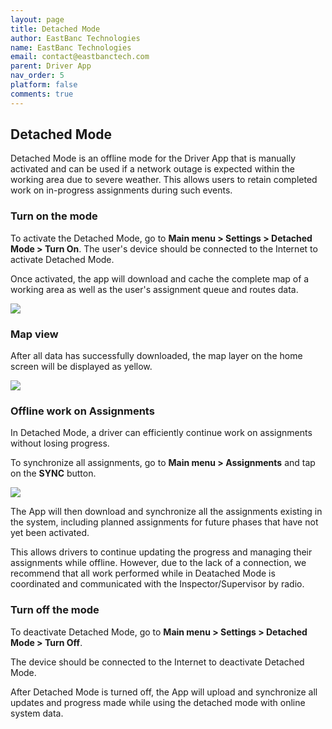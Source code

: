 ```yaml
---
layout: page
title: Detached Mode
author: EastBanc Technologies
name: EastBanc Technologies
email: contact@eastbanctech.com
parent: Driver App
nav_order: 5
platform: false
comments: true
---
```



## Detached Mode

Detached Mode is an offline mode for the Driver App that is manually activated and can be used if a network outage is expected within the working area due to severe weather. This allows users to retain completed work on in-progress assignments during such events.


### Turn on the mode

To activate the Detached Mode, go to **Main menu > Settings > Detached Mode > Turn On**. 
The user's device should be connected to the Internet to activate Detached Mode.

Once activated, the app will download and cache the complete map of a working area as well as the user's assignment queue and routes data.

<img src="images/driver/da-login-and-navigation/da-detached-mode.png" class="ios width-sm" data-lightbox="1" />


### Map view

After all data has successfully downloaded, the map layer on the home screen will be displayed as yellow.

<img src="images/driver/da-login-and-navigation/da-detached-mode-map.png" class="ios width-sm" data-lightbox="2" />


### Offline work on Assignments

In Detached Mode, a driver can efficiently continue work on assignments without losing progress.

To synchronize all assignments, go to **Main menu > Assignments** and tap on the **SYNC** button.

<img src="images/driver/da-login-and-navigation/da-detached-mode-assignments.png" class="ios width-sm" data-lightbox="3" />

The App will then download and synchronize all the assignments existing in the system, including planned assignments for future phases that have not yet been activated.

This allows drivers to continue updating the progress and managing their assignments while offline. However, due to the lack of a connection, we recommend that all work performed while in Deatached Mode is coordinated and communicated with the Inspector/Supervisor by radio.

### Turn off the mode

To deactivate Detached Mode, go to **Main menu > Settings > Detached Mode > Turn Off**. 

The device should be connected to the Internet to deactivate Detached Mode.

After Detached Mode is turned off, the App will upload and synchronize all updates and progress made while using the detached mode with online system data.
